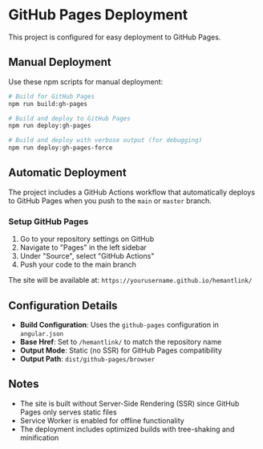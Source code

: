 # GitHub Pages Deployment

This project is configured for easy deployment to GitHub Pages.

## Manual Deployment

Use these npm scripts for manual deployment:

```bash
# Build for GitHub Pages
npm run build:gh-pages

# Build and deploy to GitHub Pages
npm run deploy:gh-pages

# Build and deploy with verbose output (for debugging)
npm run deploy:gh-pages-force
```

## Automatic Deployment

The project includes a GitHub Actions workflow that automatically deploys to GitHub Pages when you push to the `main` or `master` branch.

### Setup GitHub Pages

1. Go to your repository settings on GitHub
2. Navigate to "Pages" in the left sidebar
3. Under "Source", select "GitHub Actions"
4. Push your code to the main branch

The site will be available at: `https://yourusername.github.io/hemantlink/`

## Configuration Details

- **Build Configuration**: Uses the `github-pages` configuration in `angular.json`
- **Base Href**: Set to `/hemantlink/` to match the repository name
- **Output Mode**: Static (no SSR) for GitHub Pages compatibility
- **Output Path**: `dist/github-pages/browser`

## Notes

- The site is built without Server-Side Rendering (SSR) since GitHub Pages only serves static files
- Service Worker is enabled for offline functionality
- The deployment includes optimized builds with tree-shaking and minification
